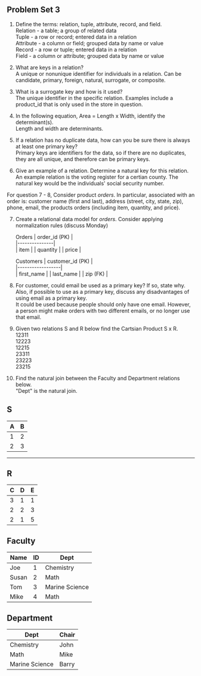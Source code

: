 ## Problem Set 3 

1. Define the terms: relation, tuple, attribute, record, and field.   
   Relation - a table; a group of related data   
   Tuple - a row or record; entered data in a relation    
   Attribute - a column or field; grouped data by name or value    
   Record - a row or tuple; entered data in a relation     
   Field - a column or attribute; grouped data by name or value    
2. What are keys in a relation?   
   A unique or nonunique identifier for individuals in a relation. Can be candidate, primary, foreign, natural, surrogate, or composite.

3. What is a surrogate key and how is it used?   
   The unique identifier in the specific relation. Examples include a product_id that is only used in the store in question.

4. In the following equation, Area = Length x Width, identify the determinant(s).   
   Length and width are determinants.

5. If a relation has no duplicate data, how can you be sure there is always at least one primary key?   
   Primary keys are identifiers for the data, so if there are no duplicates, they are all unique, and therefore can be primary keys.

6. Give an example of a relation.  Determine a natural key for this relation.   
   An example relation is the voting register for a certian county. The natural key would be the individuals' social security number.

  For question 7 - 8, Consider product *orders*.  In particular, associated with an order is: customer name (first and last), address (street, city, state, zip), phone, email, the products orders (including item, quantity, and price).  

7. Create a relational data model for *orders*.  Consider applying normalization rules (discuss Monday)   
   
   
   Orders
   | order_id (PK) |   
   |---------------|   
   | item          |
   | quantity      |
   | price         |
   
   Customers
   | customer_id (PK) |   
   |------------------|   
   | first_name       |
   | last_name        |
   | zip (FK)         |
   
   
   
   

8. For customer, could email be used as a primary key?  If so, state why.  Also, if possible to use as a primary key, discuss any disadvantages of using email as a primary key.   
   It could be used because people should only have one email. However, a person might make orders with two different emails, or no longer use that email.

9. Given two relations S and R below find the Cartsian Product S x R.   
   12311   
   12223   
   12215   
   23311   
   23223   
   23215   

10. Find the natural join between the Faculty and Department relations below.   
   "Dept" is the natural join.
   

S
--------------
| A | B |
|---|---|
| 1 | 2 |
| 2 | 3 |
---------

R
------------
| C | D | E |
|---|---|---|
| 3 | 1 | 1 |
| 2 | 2 | 3 |
| 2 | 1 | 5 |




Faculty
--------------
| Name | ID | Dept |
|-------|----|----------------|
| Joe | 1 | Chemistry |
| Susan | 2 | Math |
| Tom | 3 | Marine Science |
| Mike | 4 | Math |


Department
------------
| Dept | Chair  |
|---|---|
| Chemistry | John |
| Math | Mike |
| Marine Science | Barry |
